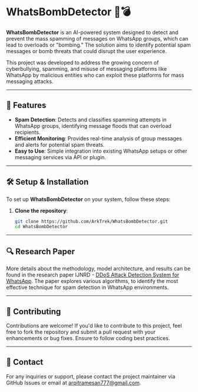 # WhatsBombDetector 📱💣

**WhatsBombDetector** is an AI-powered system designed to detect and prevent the mass spamming of messages on WhatsApp groups, which can lead to overloads or "bombing." The solution aims to identify potential spam messages or bomb threats that could disrupt the user experience.

This project was developed to address the growing concern of cyberbullying, spamming, and misuse of messaging platforms like WhatsApp by malicious entities who can exploit these platforms for mass messaging attacks.

---

## 🚀 Features

- **Spam Detection**: Detects and classifies spamming attempts in WhatsApp groups, identifying message floods that can overload recipients.
- **Efficient Monitoring**: Provides real-time analysis of group messages and alerts for potential spam threats.
- **Easy to Use**: Simple integration into existing WhatsApp setups or other messaging services via API or plugin.
  
---

## 🛠️ Setup & Installation

To set up **WhatsBombDetector** on your system, follow these steps:

1. **Clone the repository**:
   ```bash
   git clone https://github.com/ArkTrek/WhatsBombDetector.git
   cd WhatsBombDetector

---

## 🔍 Research Paper

More details about the methodology, model architecture, and results can be found in the research paper IJNRD - [DDoS Attack Detection System for WhatsApp](https://ijnrd.org/papers/IJNRD2306421.pdf). The paper explores various algorithms, to identify the most effective technique for spam detection in WhatsApp environments.

---

## 🤝 Contributing
Contributions are welcome! If you'd like to contribute to this project, feel free to fork the repository and submit a pull request with your enhancements or bug fixes. Ensure to follow coding best practices.

---

## 📧 Contact
For any inquiries or support, please contact the project maintainer via GitHub Issues or email at arpitramesan777@gmail.com.
